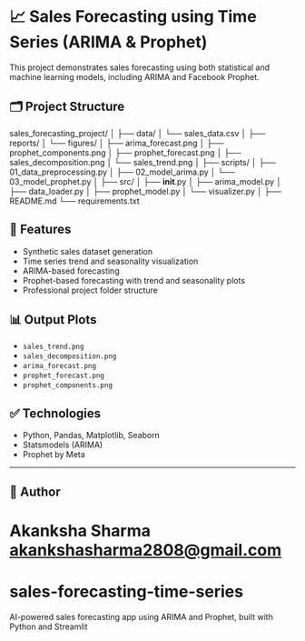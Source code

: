 # 📈 Sales Forecasting using Time Series (ARIMA & Prophet)

This project demonstrates sales forecasting using both statistical and machine learning models, including ARIMA and Facebook Prophet.

## 🗂️ Project Structure

sales_forecasting_project/
│
├── data/
│   └── sales_data.csv
│
├── reports/
│   └── figures/
│       ├── arima_forecast.png
│       ├── prophet_components.png
│       ├── prophet_forecast.png
│       ├── sales_decomposition.png
│       └── sales_trend.png
│
├── scripts/
│   ├── 01_data_preprocessing.py
│   ├── 02_model_arima.py
│   └── 03_model_prophet.py
│
├── src/
│   ├── __init__.py
│   ├── arima_model.py
│   ├── data_loader.py
│   ├── prophet_model.py
│   └── visualizer.py
│
├── README.md
└── requirements.txt



## 🚀 Features
- Synthetic sales dataset generation
- Time series trend and seasonality visualization
- ARIMA-based forecasting
- Prophet-based forecasting with trend and seasonality plots
- Professional project folder structure

## 📊 Output Plots
- `sales_trend.png`
- `sales_decomposition.png`
- `arima_forecast.png`
- `prophet_forecast.png`
- `prophet_components.png`

## ✅ Technologies
- Python, Pandas, Matplotlib, Seaborn
- Statsmodels (ARIMA)
- Prophet by Meta

---

## 🤝 Author
Akanksha Sharma  
akankshasharma2808@gmail.com
=======
# sales-forecasting-time-series
AI-powered sales forecasting app using ARIMA and Prophet, built with Python and Streamlit

